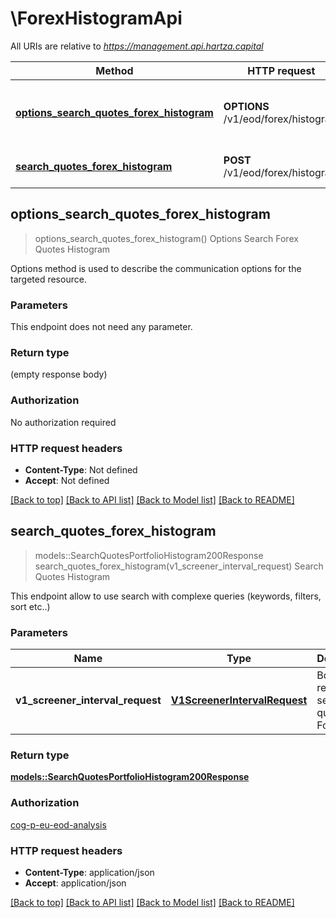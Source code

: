 # \ForexHistogramApi

All URIs are relative to *https://management.api.hartza.capital*

Method | HTTP request | Description
------------- | ------------- | -------------
[**options_search_quotes_forex_histogram**](ForexHistogramApi.md#options_search_quotes_forex_histogram) | **OPTIONS** /v1/eod/forex/histogram | Options Search Forex Quotes Histogram
[**search_quotes_forex_histogram**](ForexHistogramApi.md#search_quotes_forex_histogram) | **POST** /v1/eod/forex/histogram | Search Quotes Histogram



## options_search_quotes_forex_histogram

> options_search_quotes_forex_histogram()
Options Search Forex Quotes Histogram

Options method is used to describe the communication options for the targeted resource.

### Parameters

This endpoint does not need any parameter.

### Return type

 (empty response body)

### Authorization

No authorization required

### HTTP request headers

- **Content-Type**: Not defined
- **Accept**: Not defined

[[Back to top]](#) [[Back to API list]](../README.md#documentation-for-api-endpoints) [[Back to Model list]](../README.md#documentation-for-models) [[Back to README]](../README.md)


## search_quotes_forex_histogram

> models::SearchQuotesPortfolioHistogram200Response search_quotes_forex_histogram(v1_screener_interval_request)
Search Quotes Histogram

This endpoint allow to use search with complexe queries (keywords, filters, sort etc..) 

### Parameters


Name | Type | Description  | Required | Notes
------------- | ------------- | ------------- | ------------- | -------------
**v1_screener_interval_request** | [**V1ScreenerIntervalRequest**](V1ScreenerIntervalRequest.md) | Body of the request to search quotes for Forex | [required] |

### Return type

[**models::SearchQuotesPortfolioHistogram200Response**](SearchQuotesPortfolioHistogram_200_response.md)

### Authorization

[cog-p-eu-eod-analysis](../README.md#cog-p-eu-eod-analysis)

### HTTP request headers

- **Content-Type**: application/json
- **Accept**: application/json

[[Back to top]](#) [[Back to API list]](../README.md#documentation-for-api-endpoints) [[Back to Model list]](../README.md#documentation-for-models) [[Back to README]](../README.md)

